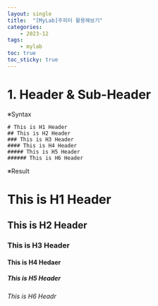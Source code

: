 ```yaml
---
layout: single
title:  "[MyLab]주피터 활용해보기"
categories: 
    - 2023-12
tags:
    - mylab
toc: true
toc_sticky: true
---
```



# 1. Header & Sub-Header


※Syntax
```
# This is H1 Header
## This is H2 Header
### This is H3 Header
#### This is H4 Header
##### This is H5 Header
###### This is H6 Header
```
※Result
# This is H1 Header
## This is H2 Header
### This is H3 Header
#### This is H4 Hedaer
##### This is H5 Header
###### This is H6 Headr










